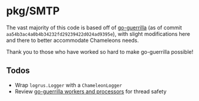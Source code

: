 # pkg/SMTP
The vast majority of this code is based off of [go-guerrilla](https://github.com/flashmob/go-guerrilla) (as of commit `aa54b3ac4a0b4b34232fd29239422d024ad9395e`),
with slight modifications here and there to better accommodate Chameleons needs.

Thank you to those who have worked so hard to make go-guerrilla possible!

## Todos
- Wrap `logrus.Logger` with a `ChameleonLogger`
- Review [go-guerrilla workers and processors](https://github.com/flashmob/go-guerrilla/wiki/Backends,-configuring-and-extending) for thread safety
